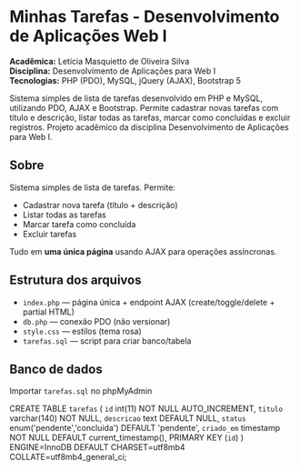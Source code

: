 # Minhas Tarefas - Desenvolvimento de Aplicações Web I

**Acadêmica:** Letícia Masquietto de Oliveira Silva  
**Disciplina:** Desenvolvimento de Aplicações para Web I  
**Tecnologias:** PHP (PDO), MySQL, jQuery (AJAX), Bootstrap 5

Sistema simples de lista de tarefas desenvolvido em PHP e MySQL, utilizando PDO, AJAX e Bootstrap. Permite cadastrar novas tarefas com título e descrição, listar todas as tarefas, marcar como concluídas e excluir registros. Projeto acadêmico da disciplina Desenvolvimento de Aplicações para Web I.

## Sobre
Sistema simples de lista de tarefas. Permite:
- Cadastrar nova tarefa (título + descrição)
- Listar todas as tarefas
- Marcar tarefa como concluída
- Excluir tarefas

Tudo em **uma única página** usando AJAX para operações assíncronas.

## Estrutura dos arquivos
- `index.php` — página única + endpoint AJAX (create/toggle/delete + partial HTML)
- `db.php` — conexão PDO (não versionar)
- `style.css` — estilos (tema rosa)
- `tarefas.sql` — script para criar banco/tabela

## Banco de dados
Importar `tarefas.sql` no phpMyAdmin 

CREATE TABLE `tarefas` (
  `id` int(11) NOT NULL AUTO_INCREMENT,
  `titulo` varchar(140) NOT NULL,
  `descricao` text DEFAULT NULL,
  `status` enum('pendente','concluida') DEFAULT 'pendente',
  `criado_em` timestamp NOT NULL DEFAULT current_timestamp(),
  PRIMARY KEY (`id`)
) ENGINE=InnoDB DEFAULT CHARSET=utf8mb4 COLLATE=utf8mb4_general_ci;



